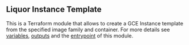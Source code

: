 Liquor Instance Template
------

This is a Terraform module that allows to create a GCE Instance template from the
specified image family and container. For more details see [variables](variables.tf),
[outputs](outputs.tf) and the [entrypoint](main.tf) of this module.  
